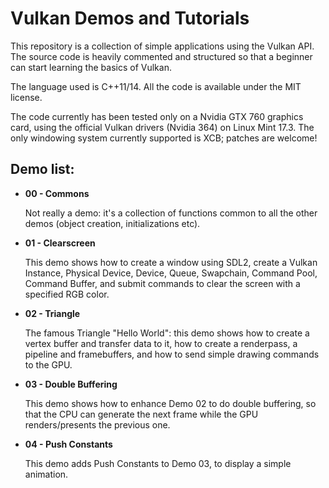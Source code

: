 Vulkan Demos and Tutorials
==========================

This repository is a collection of simple applications using the Vulkan API.
The source code is heavily commented and structured so that a beginner can start learning the basics of Vulkan.

The language used is C++11/14. All the code is available under the MIT license.

The code currently has been tested only on a Nvidia GTX 760 graphics card, using the official Vulkan drivers (Nvidia 364) on Linux Mint 17.3.
The only windowing system currently supported is XCB; patches are welcome!

Demo list:
----------

- **00 - Commons**

  Not really a demo: it's a collection of functions common to all the other demos (object creation, initializations etc).

- **01 - Clearscreen**

  This demo shows how to create a window using SDL2, create a Vulkan Instance, Physical Device, Device, Queue, Swapchain, Command Pool, Command Buffer, and submit commands to clear the screen with a specified RGB color.

- **02 - Triangle**

  The famous Triangle "Hello World": this demo shows how to create a vertex buffer and transfer data to it, how to create a renderpass, a pipeline and framebuffers, and how to send simple drawing commands to the GPU.

- **03 - Double Buffering**

  This demo shows how to enhance Demo 02 to do double buffering, so that the CPU can generate the next frame while the GPU renders/presents the previous one.

- **04 - Push Constants**

  This demo adds Push Constants to Demo 03, to display a simple animation.
